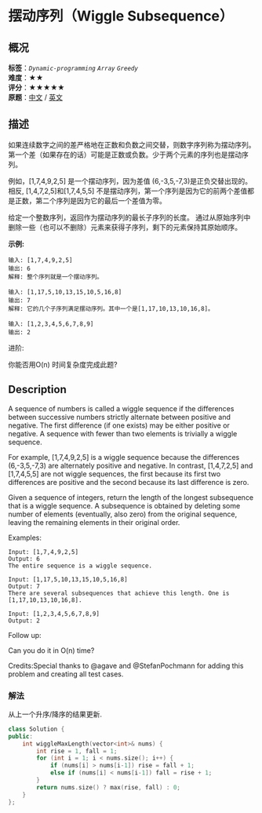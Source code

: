 # 摆动序列（Wiggle Subsequence）
## 概况
**标签**：*`Dynamic-programming`*  *`Array`*  *`Greedy`*<br>
**难度**：★★<br>
**评分**：★★★★★<br>
**原题**：[中文](https://leetcode-cn.com/problems/wiggle-subsequence) / [英文](https://leetcode.com/problems/wiggle-subsequence)
## 描述

如果连续数字之间的差严格地在正数和负数之间交替，则数字序列称为摆动序列。第一个差（如果存在的话）可能是正数或负数。少于两个元素的序列也是摆动序列。



例如，[1,7,4,9,2,5] 是一个摆动序列，因为差值 (6,-3,5,-7,3)是正负交替出现的。相反, [1,4,7,2,5]和[1,7,4,5,5] 不是摆动序列，第一个序列是因为它的前两个差值都是正数，第二个序列是因为它的最后一个差值为零。



给定一个整数序列，返回作为摆动序列的最长子序列的长度。 通过从原始序列中删除一些（也可以不删除）元素来获得子序列，剩下的元素保持其原始顺序。



**示例:**

```
输入: [1,7,4,9,2,5]
输出: 6
解释: 整个序列就是一个摆动序列。
```

```
输入: [1,17,5,10,13,15,10,5,16,8]
输出: 7
解释: 它的几个子序列满足摆动序列。其中一个是[1,17,10,13,10,16,8]。
```

```
输入: [1,2,3,4,5,6,7,8,9]
输出: 2
```



进阶:

你能否用O(n) 时间复杂度完成此题?




## Description

A sequence of numbers is called a wiggle sequence if the differences between successive numbers strictly alternate between positive and negative. The first difference (if one exists) may be either positive or negative. A sequence with fewer than two elements is trivially a wiggle sequence. 



For example, [1,7,4,9,2,5] is a wiggle sequence because the differences (6,-3,5,-7,3) are alternately positive and negative. In contrast, [1,4,7,2,5] and [1,7,4,5,5] are not wiggle sequences, the first because its first two differences are positive and the second because its last difference is zero.



Given a sequence of integers, return the length of the longest subsequence that is a wiggle sequence. A subsequence is obtained by deleting some number of elements (eventually, also zero) from the original sequence, leaving the remaining elements in their original order.



Examples:


```
Input: [1,7,4,9,2,5]
Output: 6
The entire sequence is a wiggle sequence.
```
```
Input: [1,17,5,10,13,15,10,5,16,8]
Output: 7
There are several subsequences that achieve this length. One is [1,17,10,13,10,16,8].
```

```
Input: [1,2,3,4,5,6,7,8,9]
Output: 2
```






Follow up:

Can you do it in O(n) time?





Credits:Special thanks to @agave and @StefanPochmann for adding this problem and creating all test cases.

### 解法
从上一个升序/降序的结果更新.
```c++
class Solution {
public:
    int wiggleMaxLength(vector<int>& nums) {
        int rise = 1, fall = 1;
        for (int i = 1; i < nums.size(); i++) {
            if (nums[i] > nums[i-1]) rise = fall + 1;
            else if (nums[i] < nums[i-1]) fall = rise + 1;
        }
        return nums.size() ? max(rise, fall) : 0;
    }
};
```
